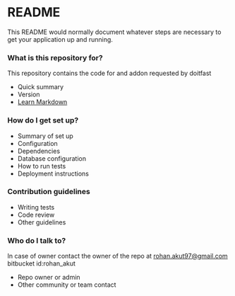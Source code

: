 # README #

This README would normally document whatever steps are necessary to get your application up and running.

### What is this repository for? ###
This repository contains the code for and addon requested by doitfast
* Quick summary
* Version
* [Learn Markdown](https://bitbucket.org/tutorials/markdowndemo)

### How do I get set up? ###

* Summary of set up
* Configuration
* Dependencies
* Database configuration
* How to run tests
* Deployment instructions

### Contribution guidelines ###

* Writing tests
* Code review
* Other guidelines

### Who do I talk to? ###
In case of owner contact the owner of the repo at rohan.akut97@gmail.com
bitbucket id:rohan_akut
* Repo owner or admin
* Other community or team contact